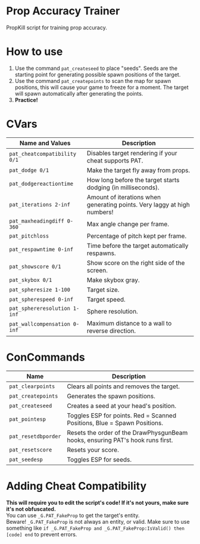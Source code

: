 # Prop Accuracy Trainer
PropKill script for training prop accuracy.

# How to use
1. Use the command `pat_createseed` to place "seeds". Seeds are the starting point for generating possible spawn positions of the target.
2. Use the command `pat_createpoints` to scan the map for spawn positions, this will cause your game to freeze for a moment. The target will spawn automatically after generating the points.
3. **Practice!**

# CVars
| Name and Values | Description |
| --- | --- |
|`pat_cheatcompatibility 0/1`|Disables target rendering if your cheat supports PAT.|
|`pat_dodge 0/1`|Make the target fly away from props.|
|`pat_dodgereactiontime`|How long before the target starts dodging (in milliseconds).|
|`pat_iterations 2-inf`|Amount of iterations when generating points. Very laggy at high numbers!|
|`pat_maxheadingdiff 0-360`|Max angle change per frame.|
|`pat_pitchloss`|Percentage of pitch kept per frame.|
|`pat_respawntime 0-inf`|Time before the target automatically respawns.|
|`pat_showscore 0/1`|Show score on the right side of the screen.|
|`pat_skybox 0/1`|Make skybox gray.|
|`pat_spheresize 1-100`|Target size.|
|`pat_spherespeed 0-inf`|Target speed.|
|`pat_sphereresolution 1-inf`|Sphere resolution.|
|`pat_wallcompensation 0-inf`|Maximum distance to a wall to reverse direction.|

# ConCommands
| Name | Description |
| --- | --- |
|`pat_clearpoints`|Clears all points and removes the target.|
|`pat_createpoints`|Generates the spawn positions.|
|`pat_createseed`|Creates a seed at your head's position.|
|`pat_pointesp`|Toggles ESP for points. Red = Scanned Positions, Blue = Spawn Positions.|
|`pat_resetdbporder`|Resets the order of the DrawPhysgunBeam hooks, ensuring PAT's hook runs first.|
|`pat_resetscore`|Resets your score.|
|`pat_seedesp`|Toggles ESP for seeds.|

# Adding Cheat Compatibility
**This will require you to edit the script's code! If it's not yours, make sure it's not obfuscated.**<br />
You can use `_G.PAT_FakeProp` to get the target's entity.<br />
Beware! `_G.PAT_FakeProp` is not always an entity, or valid. Make sure to use something like `if _G.PAT_FakeProp and _G.PAT_FakeProp:IsValid() then [code] end` to prevent errors.<br />